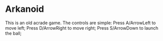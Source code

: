 # Arkanoid
This is an old acrade game.
The controls are simple:
Press A/ArrowLeft to move left;
Press D/ArrowRight to move right;
Press S/ArrowDown to launch the ball;
